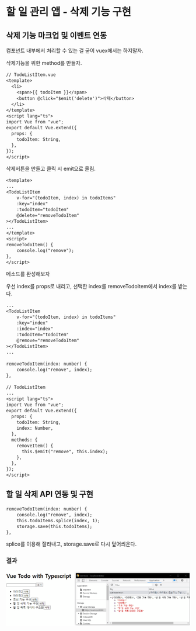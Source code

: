# 할 일 관리 앱 - 삭제 기능 구현

## 삭제 기능 마크업 및 이벤트 연동

컴포넌트 내부에서 처리할 수 있는 걸 굳이 vuex에서는 하지말자.

 삭제기능을 위한 method를 만들자.

```vue
// TodoListItem.vue
<template>
  <li>
    <span>{{ todoItem }}</span>
    <button @click="$emit('delete')">삭제</button>
  </li>
</template>
<script lang="ts">
import Vue from "vue";
export default Vue.extend({
  props: {
    todoItem: String,
  },
});
</script>
```

삭제버튼을 만들고 클릭 시 emit으로 올림.

```vue
<template>
...
<TodoListItem
	v-for="(todoItem, index) in todoItems"
    :key="index"
	:todoItem="todoItem"
	@delete="removeTodoItem"
></TodoListItem>
...
</template>
<script>
removeTodoItem() {
    console.log("remove");
},
</script>
```



메소드를 완성해보자

우선 index를 props로 내리고, 선택한 index를 removeTodoItem에서 index를 받는다.

```vue
...
<TodoListItem
	v-for="(todoItem, index) in todoItems"
    :key="index"
    :index="index"
    :todoItem="todoItem"
    @remove="removeTodoItem"
></TodoListItem>
...

removeTodoItem(index: number) {
	console.log("remove", index);
},

// TodoListItem
...
<script lang="ts">
import Vue from "vue";
export default Vue.extend({
  props: {
    todoItem: String,
    index: Number,
  },
  methods: {
    removeItem() {
      this.$emit("remove", this.index);
    },
  },
});
</script>

```



## 할 일 삭제 API 연동 및 구현

```vue
removeTodoItem(index: number) {
	console.log("remove", index);
	this.todoItems.splice(index, 1);
	storage.save(this.todoItems);
},
```

splice를 이용해 잘라내고, storage.save로 다시 덮어씌운다.



### 결과

![remove-result](./readme_images/04_remove-result.gif)